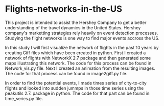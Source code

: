 # Flights-networks-in-the-US

This project is intended to assist the Hershey Company to get a better understanding of the travel dynamics in the United States. Hershey company's marketting strategies rely heavily on event detection processes. Studying the flight networks is one way to find major events accross the US. 

In this study I will first visualize the network of flights in the past 10 years by creating Giff files which have been created in python. First I created a network of flights with NetworkX 2.7 package and then generated some maps illustrating this network. The code for this process can be found in Network_vis.py file.  Next I created an animation from the resulting images. The code for that process can be found in image2giff.py file. 

In order to find the potential events, I made times series of city-to-city flights and looked into sudden jummps in those time series using the peakutils 2.7. package in python. The code for that part can be found in time_series.py file. 
